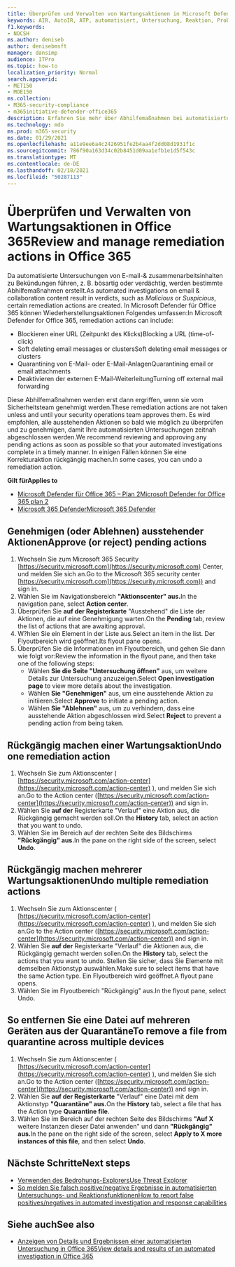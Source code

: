```yaml
---
title: Überprüfen und Verwalten von Wartungsaktionen in Microsoft Defender für Office 365
keywords: AIR, AutoIR, ATP, automatisiert, Untersuchung, Reaktion, Problembehebung, Bedrohungen, erweitert, Bedrohung, Schutz
f1.keywords:
- NOCSH
ms.author: deniseb
author: denisebmsft
manager: dansimp
audience: ITPro
ms.topic: how-to
localization_priority: Normal
search.appverid:
- MET150
- MOE150
ms.collection:
- M365-security-compliance
- m365initiative-defender-office365
description: Erfahren Sie mehr über Abhilfemaßnahmen bei automatisierten Untersuchungs- und Reaktionsfunktionen in Microsoft Defender für Office 365 Plan 2.
ms.technology: mdo
ms.prod: m365-security
ms.date: 01/29/2021
ms.openlocfilehash: a11e9ee6a4c2426951fe2b4aa4f2dd08d1931f1c
ms.sourcegitcommit: 786f90a163d34c02b8451d09aa1efb1e1d5f543c
ms.translationtype: MT
ms.contentlocale: de-DE
ms.lasthandoff: 02/18/2021
ms.locfileid: "50287113"
---
```

# <a name="review-and-manage-remediation-actions-in-office-365"></a><span data-ttu-id="856fe-104">Überprüfen und Verwalten von Wartungsaktionen in Office 365</span><span class="sxs-lookup"><span data-stu-id="856fe-104">Review and manage remediation actions in Office 365</span></span>

<span data-ttu-id="856fe-105">Da automatisierte Untersuchungen von E-mail-& zusammenarbeitsinhalten  zu Bekündungen führen, z. B. bösartig oder verdächtig, werden bestimmte Abhilfemaßnahmen erstellt.</span><span class="sxs-lookup"><span data-stu-id="856fe-105">As automated investigations on email & collaboration content result in verdicts, such as *Malicious* or *Suspicious*, certain remediation actions are created.</span></span> <span data-ttu-id="856fe-106">In Microsoft Defender für Office 365 können Wiederherstellungsaktionen Folgendes umfassen:</span><span class="sxs-lookup"><span data-stu-id="856fe-106">In Microsoft Defender for Office 365, remediation actions can include:</span></span>
- <span data-ttu-id="856fe-107">Blockieren einer URL (Zeitpunkt des Klicks)</span><span class="sxs-lookup"><span data-stu-id="856fe-107">Blocking a URL (time-of-click)</span></span>
- <span data-ttu-id="856fe-108">Soft deleting email messages or clusters</span><span class="sxs-lookup"><span data-stu-id="856fe-108">Soft deleting email messages or clusters</span></span>
- <span data-ttu-id="856fe-109">Quarantining von E-Mail- oder E-Mail-Anlagen</span><span class="sxs-lookup"><span data-stu-id="856fe-109">Quarantining email or email attachments</span></span>
- <span data-ttu-id="856fe-110">Deaktivieren der externen E-Mail-Weiterleitung</span><span class="sxs-lookup"><span data-stu-id="856fe-110">Turning off external mail forwarding</span></span>

<span data-ttu-id="856fe-111">Diese Abhilfemaßnahmen werden erst dann ergriffen, wenn sie vom Sicherheitsteam genehmigt werden.</span><span class="sxs-lookup"><span data-stu-id="856fe-111">These remediation actions are not taken unless and until your security operations team approves them.</span></span> <span data-ttu-id="856fe-112">Es wird empfohlen, alle ausstehenden Aktionen so bald wie möglich zu überprüfen und zu genehmigen, damit Ihre automatisierten Untersuchungen zeitnah abgeschlossen werden.</span><span class="sxs-lookup"><span data-stu-id="856fe-112">We recommend reviewing and approving any pending actions as soon as possible so that your automated investigations complete in a timely manner.</span></span> <span data-ttu-id="856fe-113">In einigen Fällen können Sie eine Korrekturaktion rückgängig machen.</span><span class="sxs-lookup"><span data-stu-id="856fe-113">In some cases, you can undo a remediation action.</span></span>

<span data-ttu-id="856fe-114">**Gilt für**</span><span class="sxs-lookup"><span data-stu-id="856fe-114">**Applies to**</span></span>
- [<span data-ttu-id="856fe-115">Microsoft Defender für Office 365 – Plan 2</span><span class="sxs-lookup"><span data-stu-id="856fe-115">Microsoft Defender for Office 365 plan 2</span></span>](office-365-atp.md)
- [<span data-ttu-id="856fe-116">Microsoft 365 Defender</span><span class="sxs-lookup"><span data-stu-id="856fe-116">Microsoft 365 Defender</span></span>](../mtp/microsoft-threat-protection.md)

## <a name="approve-or-reject-pending-actions"></a><span data-ttu-id="856fe-117">Genehmigen (oder Ablehnen) ausstehender Aktionen</span><span class="sxs-lookup"><span data-stu-id="856fe-117">Approve (or reject) pending actions</span></span>

1. <span data-ttu-id="856fe-118">Wechseln Sie zum Microsoft 365 Security [https://security.microsoft.com](https://security.microsoft.com) Center, und melden Sie sich an.</span><span class="sxs-lookup"><span data-stu-id="856fe-118">Go to the Microsoft 365 security center [https://security.microsoft.com](https://security.microsoft.com)) and sign in.</span></span>
2. <span data-ttu-id="856fe-119">Wählen Sie im Navigationsbereich **"Aktionscenter" aus.**</span><span class="sxs-lookup"><span data-stu-id="856fe-119">In the navigation pane, select **Action center**.</span></span>
3. <span data-ttu-id="856fe-120">Überprüfen Sie **auf der Registerkarte** "Ausstehend" die Liste der Aktionen, die auf eine Genehmigung warten.</span><span class="sxs-lookup"><span data-stu-id="856fe-120">On the **Pending** tab, review the list of actions that are awaiting approval.</span></span>
4. <span data-ttu-id="856fe-121">W?hlen Sie ein Element in der Liste aus.</span><span class="sxs-lookup"><span data-stu-id="856fe-121">Select an item in the list.</span></span> <span data-ttu-id="856fe-122">Der Flyoutbereich wird geöffnet.</span><span class="sxs-lookup"><span data-stu-id="856fe-122">Its flyout pane opens.</span></span> 
5. <span data-ttu-id="856fe-123">Überprüfen Sie die Informationen im Flyoutbereich, und gehen Sie dann wie folgt vor:</span><span class="sxs-lookup"><span data-stu-id="856fe-123">Review the information in the flyout pane, and then take one of the following steps:</span></span>
   - <span data-ttu-id="856fe-124">Wählen **Sie die Seite "Untersuchung öffnen"** aus, um weitere Details zur Untersuchung anzuzeigen.</span><span class="sxs-lookup"><span data-stu-id="856fe-124">Select **Open investigation page** to view more details about the investigation.</span></span>
   - <span data-ttu-id="856fe-125">Wählen **Sie "Genehmigen"** aus, um eine ausstehende Aktion zu initiieren.</span><span class="sxs-lookup"><span data-stu-id="856fe-125">Select **Approve** to initiate a pending action.</span></span>
   - <span data-ttu-id="856fe-126">Wählen **Sie "Ablehnen"** aus, um zu verhindern, dass eine ausstehende Aktion abgeschlossen wird.</span><span class="sxs-lookup"><span data-stu-id="856fe-126">Select **Reject** to prevent a pending action from being taken.</span></span>

## <a name="undo-one-remediation-action"></a><span data-ttu-id="856fe-127">Rückgängig machen einer Wartungsaktion</span><span class="sxs-lookup"><span data-stu-id="856fe-127">Undo one remediation action</span></span>

1. <span data-ttu-id="856fe-128">Wechseln Sie zum Aktionscenter ( [https://security.microsoft.com/action-center](https://security.microsoft.com/action-center) ), und melden Sie sich an.</span><span class="sxs-lookup"><span data-stu-id="856fe-128">Go to the Action center ([https://security.microsoft.com/action-center](https://security.microsoft.com/action-center)) and sign in.</span></span>
2. <span data-ttu-id="856fe-129">Wählen Sie **auf der** Registerkarte "Verlauf" eine Aktion aus, die Rückgängig gemacht werden soll.</span><span class="sxs-lookup"><span data-stu-id="856fe-129">On the **History** tab, select an action that you want to undo.</span></span>
3. <span data-ttu-id="856fe-130">Wählen Sie im Bereich auf der rechten Seite des Bildschirms **"Rückgängig" aus.**</span><span class="sxs-lookup"><span data-stu-id="856fe-130">In the pane on the right side of the screen, select **Undo**.</span></span>

## <a name="undo-multiple-remediation-actions"></a><span data-ttu-id="856fe-131">Rückgängig machen mehrerer Wartungsaktionen</span><span class="sxs-lookup"><span data-stu-id="856fe-131">Undo multiple remediation actions</span></span>

1. <span data-ttu-id="856fe-132">Wechseln Sie zum Aktionscenter ( [https://security.microsoft.com/action-center](https://security.microsoft.com/action-center) ), und melden Sie sich an.</span><span class="sxs-lookup"><span data-stu-id="856fe-132">Go to the Action center ([https://security.microsoft.com/action-center](https://security.microsoft.com/action-center)) and sign in.</span></span>
2. <span data-ttu-id="856fe-133">Wählen Sie **auf der** Registerkarte "Verlauf" die Aktionen aus, die Rückgängig gemacht werden sollen.</span><span class="sxs-lookup"><span data-stu-id="856fe-133">On the **History** tab, select the actions that you want to undo.</span></span> <span data-ttu-id="856fe-134">Stellen Sie sicher, dass Sie Elemente mit demselben Aktionstyp auswählen.</span><span class="sxs-lookup"><span data-stu-id="856fe-134">Make sure to select items that have the same Action type.</span></span> <span data-ttu-id="856fe-135">Ein Flyoutbereich wird geöffnet.</span><span class="sxs-lookup"><span data-stu-id="856fe-135">A flyout pane opens.</span></span>
3. <span data-ttu-id="856fe-136">Wählen Sie im Flyoutbereich "Rückgängig" aus.</span><span class="sxs-lookup"><span data-stu-id="856fe-136">In the flyout pane, select Undo.</span></span>

## <a name="to-remove-a-file-from-quarantine-across-multiple-devices"></a><span data-ttu-id="856fe-137">So entfernen Sie eine Datei auf mehreren Geräten aus der Quarantäne</span><span class="sxs-lookup"><span data-stu-id="856fe-137">To remove a file from quarantine across multiple devices</span></span>

1. <span data-ttu-id="856fe-138">Wechseln Sie zum Aktionscenter ( [https://security.microsoft.com/action-center](https://security.microsoft.com/action-center) ), und melden Sie sich an.</span><span class="sxs-lookup"><span data-stu-id="856fe-138">Go to the Action center ([https://security.microsoft.com/action-center](https://security.microsoft.com/action-center)) and sign in.</span></span>
2. <span data-ttu-id="856fe-139">Wählen Sie **auf der Registerkarte** "Verlauf" eine Datei mit dem Aktionstyp **"Quarantäne" aus.**</span><span class="sxs-lookup"><span data-stu-id="856fe-139">On the **History** tab, select a file that has the Action type **Quarantine file**.</span></span>
3. <span data-ttu-id="856fe-140">Wählen Sie im Bereich auf der rechten Seite des Bildschirms **"Auf X** weitere Instanzen dieser Datei anwenden" und dann **"Rückgängig" aus.**</span><span class="sxs-lookup"><span data-stu-id="856fe-140">In the pane on the right side of the screen, select **Apply to X more instances of this file**, and then select **Undo**.</span></span>

## <a name="next-steps"></a><span data-ttu-id="856fe-141">Nächste Schritte</span><span class="sxs-lookup"><span data-stu-id="856fe-141">Next steps</span></span>

- [<span data-ttu-id="856fe-142">Verwenden des Bedrohungs-Explorers</span><span class="sxs-lookup"><span data-stu-id="856fe-142">Use Threat Explorer</span></span>](threat-explorer.md)
- [<span data-ttu-id="856fe-143">So melden Sie falsch positive/negative Ergebnisse in automatisierten Untersuchungs- und Reaktionsfunktionen</span><span class="sxs-lookup"><span data-stu-id="856fe-143">How to report false positives/negatives in automated investigation and response capabilities</span></span>](air-report-false-positives-negatives.md)

## <a name="see-also"></a><span data-ttu-id="856fe-144">Siehe auch</span><span class="sxs-lookup"><span data-stu-id="856fe-144">See also</span></span>

- [<span data-ttu-id="856fe-145">Anzeigen von Details und Ergebnissen einer automatisierten Untersuchung in Office 365</span><span class="sxs-lookup"><span data-stu-id="856fe-145">View details and results of an automated investigation in Office 365</span></span>](air-view-investigation-results.md)
